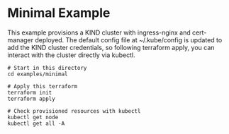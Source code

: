 # Minimal Example

This example provisions a KIND cluster with ingress-nginx and cert-manager deployed. The default config file at ~/.kube/config is updated to add the KIND cluster credentials, so following terraform apply, you can interact with the cluster directly via kubectl.

```
# Start in this directory
cd examples/minimal

# Apply this terraform
terraform init
terraform apply

# Check provisioned resources with kubectl
kubectl get node
kubectl get all -A
